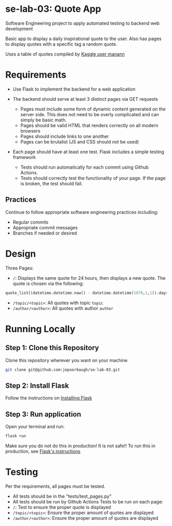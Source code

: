 # se-lab-03: Quote App
Software Engineering project to apply automated testing to backend web development

Basic app to display a daily inspirational quote to the user. Also has pages to display quotes with a specific tag a random quote.  

Uses a table of quotes compiled by [Kaggle user manann](https://www.kaggle.com/datasets/manann/quotes-500k) 

# Requirements
- Use Flask to implement the backend for a web application
- The backend should serve at least 3 distinct pages via GET requests
    - Pages must include some form of dynamic content generated on the server side. This does not need to be overly complicated and can simply be basic math.
    - Pages should be valid HTML that renders correctly on all modern browsers
    - Pages should include links to one another
    - Pages can be brutalist (JS and CSS should not be used)

- Each page should have at least one test. Flask includes a simple testing framework
    - Tests should run automatically for each commit using Github Actions.
    - Tests should correctly test the functionality of your page. If the page is broken, the test should fail.

## Practices
Continue to follow appropriate software engineering practices including:
- Regular commits
- Appropriate commit messages
- Branches if needed or desired

# Design
Three Pages:
- `/`: Displays the same quote for 24 hours, then displays a new quote. The quote is chosen via the following:  
```python 
quote_list[(datetime.datetime.now() - datetime.datetime(1970,1,1)).days % len(quote_list)]
```
- `/topic/<topic>`: All quotes with topic `topic`
- `/author/<author>`: All quotes with author `author`

# Running Locally
## Step 1: Clone this Repository
Clone this repository wherever you want on your machine
```bash
git clone git@github.com:jepoorbaugh/se-lab-03.git
```

## Step 2: Install Flask
Follow the instructions on [Installing Flask](https://flask.palletsprojects.com/en/3.0.x/installation/)

## Step 3: Run application
Open your terminal and run: 
```bash
flask run
```
Make sure you do not do this in production! It is not safe!!
To run this in production, see [Flask's instructions](https://flask.palletsprojects.com/en/3.0.x/deploying/)

# Testing
Per the requirements, all pages must be tested.
- All tests should be in the "tests/test_pages.py"
- All tests should be run by Github Actions
Tests to be run on each page:
- `/`: Test to ensure the proper quote is displayed
- `/topic/<topic>`: Ensure the proper amount of quotes are displayed
- `/author/<author>`: Ensure the proper amount of quotes are displayed